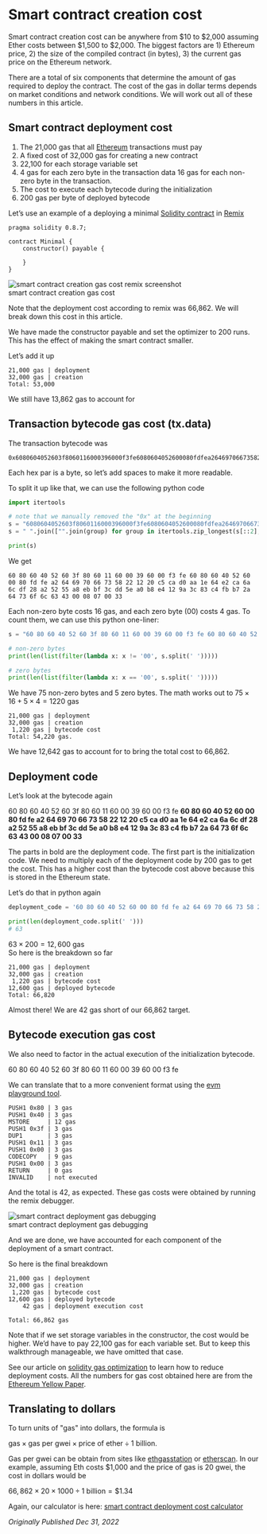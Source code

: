 # Smart contract creation cost

Smart contract creation cost can be anywhere from \$10 to \$2,000 assuming Ether costs between \$1,500 to \$2,000. The biggest factors are 1) Ethereum price, 2) the size of the compiled contract (in bytes), 3) the current gas price on the Ethereum network.

There are a total of six components that determine the amount of gas required to deploy the contract. The cost of the gas in dollar terms depends on market conditions and network conditions. We will work out all of these numbers in this article.

## Smart contract deployment cost

1. The 21,000 gas that all [Ethereum](https://www.rareskills.io/post/generate-ethereum-address-from-private-key-python) transactions must pay
2. A fixed cost of 32,000 gas for creating a new contract
3. 22,100 for each storage variable set
4. 4 gas for each zero byte in the transaction data 16 gas for each non-zero byte in the transaction.
5. The cost to execute each bytecode during the initialization
6. 200 gas per byte of deployed bytecode

Let’s use an example of a deploying a minimal [Solidity contract](https://www.rareskills.io/post/solana-smart-contract-language) in [Remix](https://remix.ethereum.org/)

```solidity
pragma solidity 0.8.7;

contract Minimal {
    constructor() payable {

    }
}
```

![smart contract creation gas cost remix screenshot](https://static.wixstatic.com/media/935a00_9cc8fd7efa05455aba159385ec5e3f4e~mv2.webp/v1/fill/w_740,h_421,al_c,q_80,usm_0.66_1.00_0.01,enc_auto/935a00_9cc8fd7efa05455aba159385ec5e3f4e~mv2.webp)  
smart contract creation gas cost

Note that the deployment cost according to remix was 66,862. We will break down this cost in this article.

We have made the constructor payable and set the optimizer to 200 runs. This has the effect of making the smart contract smaller.

Let’s add it up

```
21,000 gas | deployment
32,000 gas | creation
Total: 53,000
```

We still have 13,862 gas to account for

## Transaction bytecode gas cost (tx.data)

The transaction bytecode was

```
0x6080604052603f8060116000396000f3fe6080604052600080fdfea2646970667358221220c5cad0aa1e64e2ca6a6cdf28a25255a8ebbf3cdd5ea0b8e4129a3c83c4fbb72a64736f6c63430008070033
```

Each hex par is a byte, so let’s add spaces to make it more readable.

To split it up like that, we can use the following python code

```python
import itertools

# note that we manually removed the "0x" at the beginning
s = "6080604052603f8060116000396000f3fe6080604052600080fdfea2646970667358221220c5cad0aa1e64e2ca6a6cdf28a25255a8ebbf3cdd5ea0b8e4129a3c83c4fbb72a64736f6c63430008070033"
s = " ".join(["".join(group) for group in itertools.zip_longest(s[::2], s[1::2])])

print(s)
```

We get

```
60 80 60 40 52 60 3f 80 60 11 60 00 39 60 00 f3 fe 60 80 60 40 52 60 00 80 fd fe a2 64 69 70 66 73 58 22 12 20 c5 ca d0 aa 1e 64 e2 ca 6a 6c df 28 a2 52 55 a8 eb bf 3c dd 5e a0 b8 e4 12 9a 3c 83 c4 fb b7 2a 64 73 6f 6c 63 43 00 08 07 00 33
```

Each non-zero byte costs 16 gas, and each zero byte (00) costs 4 gas. To count them, we can use this python one-liner:

```python
s = "60 80 60 40 52 60 3f 80 60 11 60 00 39 60 00 f3 fe 60 80 60 40 52 60 00 80 fd fe a2 64 69 70 66 73 58 22 12 20 c5 ca d0 aa 1e 64 e2 ca 6a 6c df 28 a2 52 55 a8 eb bf 3c dd 5e a0 b8 e4 12 9a 3c 83 c4 fb b7 2a 64 73 6f 6c 63 43 00 08 07 00 33"

# non-zero bytes
print(len(list(filter(lambda x: x != '00', s.split(' ')))))

# zero bytes
print(len(list(filter(lambda x: x == '00', s.split(' ')))))
```

We have 75 non-zero bytes and 5 zero bytes. The math works out to $75 \times 16 + 5 \times 4 = 1220$ gas

```
21,000 gas | deployment
32,000 gas | creation
 1,220 gas | bytecode cost
Total: 54,220 gas.
```

We have 12,642 gas to account for to bring the total cost to 66,862.

## Deployment code

Let’s look at the bytecode again

60 80 60 40 52 60 3f 80 60 11 60 00 39 60 00 f3 fe **60 80 60 40 52 60 00 80 fd fe a2 64 69 70 66 73 58 22 12 20 c5 ca d0 aa 1e 64 e2 ca 6a 6c df 28 a2 52 55 a8 eb bf 3c dd 5e a0 b8 e4 12 9a 3c 83 c4 fb b7 2a 64 73 6f 6c 63 43 00 08 07 00 33**

The parts in bold are the deployment code. The first part is the initialization code. We need to multiply each of the deployment code by 200 gas to get the cost. This has a higher cost than the bytecode cost above because this is stored in the Ethereum state.

Let’s do that in python again

```python
deployment_code = '60 80 60 40 52 60 00 80 fd fe a2 64 69 70 66 73 58 22 12 20 c5 ca d0 aa 1e 64 e2 ca 6a 6c df 28 a2 52 55 a8 eb bf 3c dd 5e a0 b8 e4 12 9a 3c 83 c4 fb b7 2a 64 73 6f 6c 63 43 00 08 07 00 33'

print(len(deployment_code.split(' ')))
# 63
```

$63 \times 200 = 12,600$ gas  
So here is the breakdown so far

```
21,000 gas | deployment
32,000 gas | creation
 1,220 gas | bytecode cost
12,600 gas | deployed bytecode
Total: 66,820
```

Almost there! We are 42 gas short of our 66,862 target.

## Bytecode execution gas cost

We also need to factor in the actual execution of the initialization bytecode.

60 80 60 40 52 60 3f 80 60 11 60 00 39 60 00 f3 fe

We can translate that to a more convenient format using the [evm playground tool](https://www.evm.codes/playground?fork=grayGlacier).

```
PUSH1 0x80 | 3 gas
PUSH1 0x40 | 3 gas
MSTORE     | 12 gas
PUSH1 0x3f | 3 gas
DUP1       | 3 gas
PUSH1 0x11 | 3 gas
PUSH1 0x00 | 3 gas
CODECOPY   | 9 gas
PUSH1 0x00 | 3 gas
RETURN     | 0 gas
INVALID    | not executed
```

And the total is 42, as expected. These gas costs were obtained by running the remix debugger.

![smart contract deployment gas debugging](https://static.wixstatic.com/media/935a00_dea1e4e39bb84107ac57cfd801f23f5d~mv2.webp/v1/fill/w_740,h_416,al_c,q_80,usm_0.66_1.00_0.01,enc_auto/935a00_dea1e4e39bb84107ac57cfd801f23f5d~mv2.webp)   
smart contract deployment gas debugging

And we are done, we have accounted for each component of the deployment of a smart contract.

So here is the final breakdown

```
21,000 gas | deployment
32,000 gas | creation
 1,220 gas | bytecode cost
12,600 gas | deployed bytecode
    42 gas | deployment execution cost

Total: 66,862 gas
```

Note that if we set storage variables in the constructor, the cost would be higher. We’d have to pay 22,100 gas for each variable set. But to keep this walkthrough manageable, we have omitted that case.

See our article on [solidity gas optimization](https://rareskills.io/post/gas-optimization) to learn how to reduce deployment costs. All the numbers for gas cost obtained here are from the [Ethereum Yellow Paper](https://ethereum.github.io/yellowpaper/paper.pdf).

## Translating to dollars

To turn units of "gas" into dollars, the formula is

$\text{gas} \times \text{gas per gwei} \times \text{price of ether} \div 1 \text{ billion}$.

Gas per gwei can be obtain from sites like [ethgasstation](https://ethgasstation.info/) or [etherscan](https://etherscan.io/gastracker). In our example, assuming Eth costs \$1,000 and the price of gas is 20 gwei, the cost in dollars would be

$66,862 \times 20 \times 1000 \div 1 \text{ billion} = \$1.34$

Again, our calculator is here: [smart contract deployment cost calculator](https://www.rareskills.io/smart-contract-deployment-cost-calculator)

*Originally Published Dec 31, 2022*
